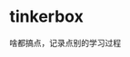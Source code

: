 
































































































# tinkerbox
啥都搞点，记录点别的学习过程
